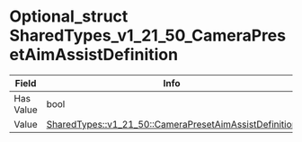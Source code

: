 # Optional_struct SharedTypes_v1_21_50_CameraPresetAimAssistDefinition

<table><thead><tr><th>Field</th><th>Info</th></tr></thead><tbody>
<tr><td>Has Value</td><td>bool</td></tr>
<tr><td>Value</td><td><a href="../types/SharedTypes_v1_21_50_CameraPresetAimAssistDefinition.md">SharedTypes::v1_21_50::CameraPresetAimAssistDefinition</a></td></tr>
</tbody></table>